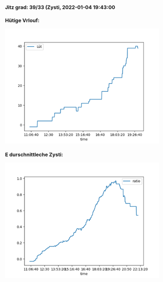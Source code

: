 ### Jitz grad: 39/33 (Zysti, 2022-01-04 19:43:00

### Hütige Vrlouf:
![Graph](Today.png)

### E durschnittleche Zysti:
![Graph](Zysti.png)
